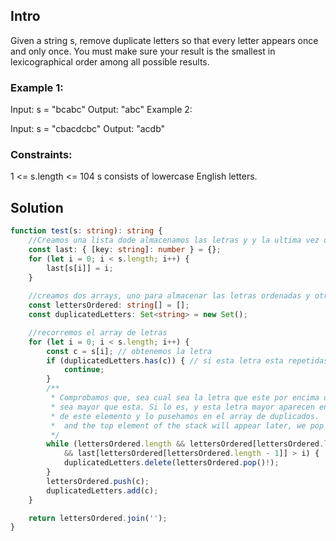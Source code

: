 ## Intro
Given a string s, remove duplicate letters so that every letter appears once and only once. You must make sure your result is 
the smallest in lexicographical order
 among all possible results.

 

### Example 1:

Input: s = "bcabc"
Output: "abc"
Example 2:

Input: s = "cbacdcbc"
Output: "acdb"
 

### Constraints:

1 <= s.length <= 104
s consists of lowercase English letters.

## Solution

```ts 
function test(s: string): string {
    //Creamos una lista dode almacenamos las letras y y la ultima vez que aparecen: ["aba"]{b:1,a:2}
    const last: { [key: string]: number } = {};
    for (let i = 0; i < s.length; i++) {
        last[s[i]] = i;
    }
 
    //creamos dos arrays, uno para almacenar las letras ordenadas y otro para las repetidas
    const lettersOrdered: string[] = [];
    const duplicatedLetters: Set<string> = new Set();

    //recorremos el array de letras 
    for (let i = 0; i < s.length; i++) {
        const c = s[i]; // obtenemos la letra
        if (duplicatedLetters.has(c)) { // si esta letra esta repetidas saltamos a la siguiente
            continue;
        }
        /**
         * Comprobamos que, sea cual sea la letra que este por encima de la actual en el array,
         * sea mayor que esta. Si lo es, y esta letra mayor aparecen en el siguiente indice, hacemos pop
         * de este elemento y lo pusehamos en el array de duplicados.
         *  and the top element of the stack will appear later, we pop the top element of the stack and push 
         */
        while (lettersOrdered.length && lettersOrdered[lettersOrdered.length - 1] > c
            && last[lettersOrdered[lettersOrdered.length - 1]] > i) {
            duplicatedLetters.delete(lettersOrdered.pop()!);
        }
        lettersOrdered.push(c);
        duplicatedLetters.add(c);
    }

    return lettersOrdered.join('');
}
```
